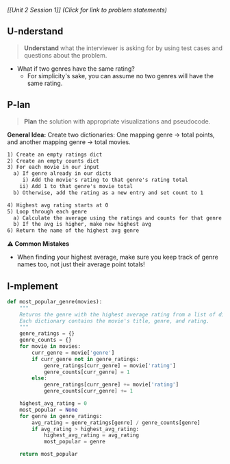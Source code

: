 *[[Unit 2 Session 1]] (Click for link to problem statements)*

## U-nderstand
 
> **Understand** what the interviewer is asking for by using test cases and questions about the problem.

- What if two genres have the same rating?
  - For simplicity's sake, you can assume no two genres will have the same rating.

## P-lan

> **Plan** the solution with appropriate visualizations and pseudocode.

**General Idea:** Create two dictionaries: One mapping genre -> total points, and another mapping genre -> total movies.

```markdown
1) Create an empty ratings dict
2) Create an empty counts dict
3) For each movie in our input
  a) If genre already in our dicts
     i) Add the movie's rating to that genre's rating total
    ii) Add 1 to that genre's movie total
  b) Otherwise, add the rating as a new entry and set count to 1

4) Highest avg rating starts at 0
5) Loop through each genre
  a) Calculate the average using the ratings and counts for that genre
  b) If the avg is higher, make new highest avg
6) Return the name of the highest avg genre
```

**⚠️ Common Mistakes**

- When finding your highest average, make sure you keep track of genre names too, not just their average point totals!

## I-mplement

```python
def most_popular_genre(movies):
    """
    Returns the genre with the highest average rating from a list of dictionaries representing movies.
    Each dictionary contains the movie's title, genre, and rating.
    """
    genre_ratings = {}
    genre_counts = {}
    for movie in movies:
        curr_genre = movie['genre']
        if curr_genre not in genre_ratings:
            genre_ratings[curr_genre] = movie['rating']
            genre_counts[curr_genre] = 1
        else:
            genre_ratings[curr_genre] += movie['rating']
            genre_counts[curr_genre] += 1

    highest_avg_rating = 0
    most_popular = None
    for genre in genre_ratings:
        avg_rating = genre_ratings[genre] / genre_counts[genre]
        if avg_rating > highest_avg_rating:
            highest_avg_rating = avg_rating
            most_popular = genre

    return most_popular
``` 